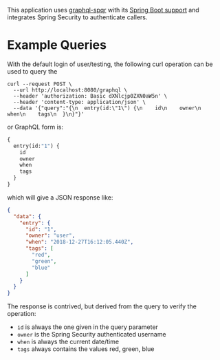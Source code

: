This application uses [graphql-spqr](https://github.com/leangen/graphql-spqr) with its
[Spring Boot support](https://github.com/leangen/graphql-spqr-spring-boot-starter) and 
integrates Spring Security to authenticate callers.

# Example Queries

With the default login of user/testing, the following curl operation can be used to query
the 

```
curl --request POST \
  --url http://localhost:8080/graphql \
  --header 'authorization: Basic dXNlcjp0ZXN0aW5n' \
  --header 'content-type: application/json' \
  --data '{"query":"{\n  entry(id:\"1\") {\n    id\n    owner\n    when\n    tags\n  }\n}"}'
```

or GraphQL form is:

```graphql
{
  entry(id:"1") {
    id
    owner
    when
    tags
  }
}
```

which will give a JSON response like:

```json
{
  "data": {
    "entry": {
      "id": "1",
      "owner": "user",
      "when": "2018-12-27T16:12:05.440Z",
      "tags": [
        "red",
        "green",
        "blue"
      ]
    }
  }
}
```

The response is contrived, but derived from the query to verify the operation:
- `id` is always the one given in the query parameter
- `owner` is the Spring Security authenticated username
- `when` is always the current date/time
- `tags` always contains the values red, green, blue